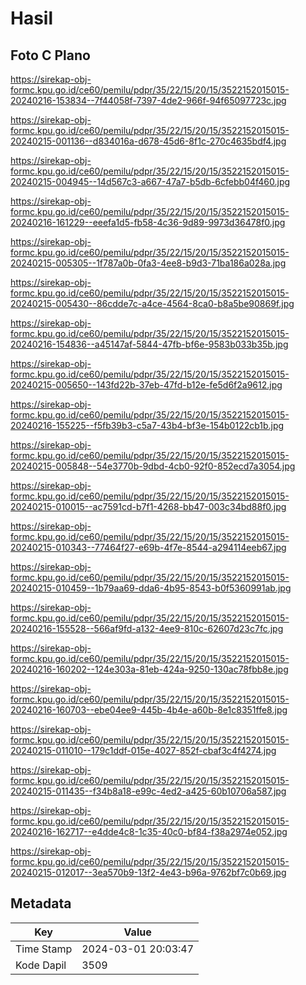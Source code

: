 # Hasil

## Foto C Plano

https://sirekap-obj-formc.kpu.go.id/ce60/pemilu/pdpr/35/22/15/20/15/3522152015015-20240216-153834--7f44058f-7397-4de2-966f-94f65097723c.jpg

https://sirekap-obj-formc.kpu.go.id/ce60/pemilu/pdpr/35/22/15/20/15/3522152015015-20240215-001136--d834016a-d678-45d6-8f1c-270c4635bdf4.jpg

https://sirekap-obj-formc.kpu.go.id/ce60/pemilu/pdpr/35/22/15/20/15/3522152015015-20240215-004945--14d567c3-a667-47a7-b5db-6cfebb04f460.jpg

https://sirekap-obj-formc.kpu.go.id/ce60/pemilu/pdpr/35/22/15/20/15/3522152015015-20240216-161229--eeefa1d5-fb58-4c36-9d89-9973d36478f0.jpg

https://sirekap-obj-formc.kpu.go.id/ce60/pemilu/pdpr/35/22/15/20/15/3522152015015-20240215-005305--1f787a0b-0fa3-4ee8-b9d3-71ba186a028a.jpg

https://sirekap-obj-formc.kpu.go.id/ce60/pemilu/pdpr/35/22/15/20/15/3522152015015-20240215-005430--86cdde7c-a4ce-4564-8ca0-b8a5be90869f.jpg

https://sirekap-obj-formc.kpu.go.id/ce60/pemilu/pdpr/35/22/15/20/15/3522152015015-20240216-154836--a45147af-5844-47fb-bf6e-9583b033b35b.jpg

https://sirekap-obj-formc.kpu.go.id/ce60/pemilu/pdpr/35/22/15/20/15/3522152015015-20240215-005650--143fd22b-37eb-47fd-b12e-fe5d6f2a9612.jpg

https://sirekap-obj-formc.kpu.go.id/ce60/pemilu/pdpr/35/22/15/20/15/3522152015015-20240216-155225--f5fb39b3-c5a7-43b4-bf3e-154b0122cb1b.jpg

https://sirekap-obj-formc.kpu.go.id/ce60/pemilu/pdpr/35/22/15/20/15/3522152015015-20240215-005848--54e3770b-9dbd-4cb0-92f0-852ecd7a3054.jpg

https://sirekap-obj-formc.kpu.go.id/ce60/pemilu/pdpr/35/22/15/20/15/3522152015015-20240215-010015--ac7591cd-b7f1-4268-bb47-003c34bd88f0.jpg

https://sirekap-obj-formc.kpu.go.id/ce60/pemilu/pdpr/35/22/15/20/15/3522152015015-20240215-010343--77464f27-e69b-4f7e-8544-a294114eeb67.jpg

https://sirekap-obj-formc.kpu.go.id/ce60/pemilu/pdpr/35/22/15/20/15/3522152015015-20240215-010459--1b79aa69-dda6-4b95-8543-b0f5360991ab.jpg

https://sirekap-obj-formc.kpu.go.id/ce60/pemilu/pdpr/35/22/15/20/15/3522152015015-20240216-155528--566af9fd-a132-4ee9-810c-62607d23c7fc.jpg

https://sirekap-obj-formc.kpu.go.id/ce60/pemilu/pdpr/35/22/15/20/15/3522152015015-20240216-160202--124e303a-81eb-424a-9250-130ac78fbb8e.jpg

https://sirekap-obj-formc.kpu.go.id/ce60/pemilu/pdpr/35/22/15/20/15/3522152015015-20240216-160703--ebe04ee9-445b-4b4e-a60b-8e1c8351ffe8.jpg

https://sirekap-obj-formc.kpu.go.id/ce60/pemilu/pdpr/35/22/15/20/15/3522152015015-20240215-011010--179c1ddf-015e-4027-852f-cbaf3c4f4274.jpg

https://sirekap-obj-formc.kpu.go.id/ce60/pemilu/pdpr/35/22/15/20/15/3522152015015-20240215-011435--f34b8a18-e99c-4ed2-a425-60b10706a587.jpg

https://sirekap-obj-formc.kpu.go.id/ce60/pemilu/pdpr/35/22/15/20/15/3522152015015-20240216-162717--e4dde4c8-1c35-40c0-bf84-f38a2974e052.jpg

https://sirekap-obj-formc.kpu.go.id/ce60/pemilu/pdpr/35/22/15/20/15/3522152015015-20240215-012017--3ea570b9-13f2-4e43-b96a-9762bf7c0b69.jpg


## Metadata

| Key        | Value               |
| ---------- | ------------------- |
| Time Stamp | 2024-03-01 20:03:47 |
| Kode Dapil | 3509                |



